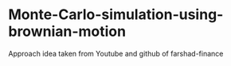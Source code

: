# Monte-Carlo-simulation-using-brownian-motion
Approach idea taken from Youtube and github of farshad-finance
